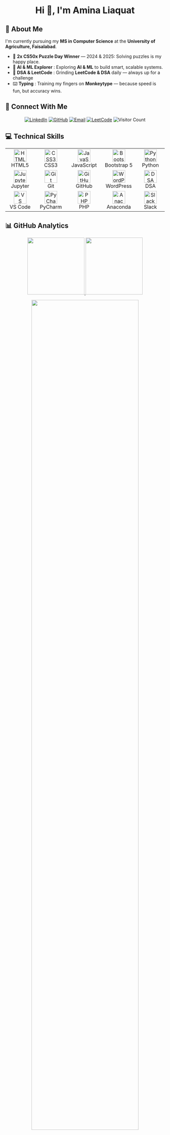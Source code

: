 <h1 align="center">Hi 👋, I'm Amina Liaquat</h1>

## 🌟 About Me

I'm currently pursuing my **MS in Computer Science** at the **University of Agriculture, Faisalabad**.
- 🏅 **2x CS50x Puzzle Day Winner** — 2024 & 2025: Solving puzzles is my happy place.
- 🤖 **AI & ML Explorer** : Exploring **AI & ML** to build smart, scalable systems.  
- 🧮 **DSA & LeetCode** : Grinding **LeetCode & DSA** daily — always up for a challenge 
- ⌨️ **Typing** : Training my fingers on **Monkeytype** — because speed is fun, but accuracy wins.

## 🔗 Connect With Me
<div align="center" style="margin: 20px 0;">
  
[![LinkedIn](https://img.shields.io/badge/LinkedIn-0077B5?style=for-the-badge&logo=linkedin&logoColor=white)](https://www.linkedin.com/in/amina-liaquat/)
[![GitHub](https://img.shields.io/badge/Github-181717?style=for-the-badge&logo=github&logoColor=white)](https://github.com/amina-liaquat56)
[![Email](https://img.shields.io/badge/Email-D14836?style=for-the-badge&logo=gmail&logoColor=white)](mailto:aminaliaquat41@gmail.com)
[![LeetCode](https://img.shields.io/badge/Leetcode-FFA116?style=for-the-badge&logo=leetcode&logoColor=black)](https://leetcode.com/u/amina_liaquat04/)
![Visitor Count](https://komarev.com/ghpvc/?username=amina-liaquat56&color=7F3FBF&style=for-the-badge&label=Profile+Views)

</div>



## 💻 Technical Skills
<table align="center">
  <!-- Row 1 -->
  <tr>
    <td align="center" width="120">
      <img src="https://cdn.jsdelivr.net/gh/devicons/devicon/icons/html5/html5-original.svg" width="40" height="40" alt="HTML5" />
      <br>HTML5
    </td>
    <td align="center" width="120">
      <img src="https://cdn.jsdelivr.net/gh/devicons/devicon/icons/css3/css3-original.svg" width="40" height="40" alt="CSS3" />
      <br>CSS3
    </td>
    <td align="center" width="120">
      <img src="https://cdn.jsdelivr.net/gh/devicons/devicon/icons/javascript/javascript-original.svg" width="40" height="40" alt="JavaScript" />
      <br>JavaScript
    </td>
    <td align="center" width="120">
      <img src="https://cdn.jsdelivr.net/gh/devicons/devicon/icons/bootstrap/bootstrap-original.svg" width="40" height="40" alt="Bootstrap" />
      <br>Bootstrap 5
    </td>
    <td align="center" width="120">
      <img src="https://cdn.jsdelivr.net/gh/devicons/devicon/icons/python/python-original.svg" width="40" height="40" alt="Python" />
      <br>Python
    </td>
  </tr>
  
  <!-- Row 2 -->
  <tr>
    <td align="center" width="120">
      <img src="https://cdn.jsdelivr.net/gh/devicons/devicon/icons/jupyter/jupyter-original.svg" width="40" height="40" alt="Jupyter" />
      <br>Jupyter
    </td>
    <td align="center" width="120">
      <img src="https://cdn.jsdelivr.net/gh/devicons/devicon/icons/git/git-original.svg" width="40" height="40" alt="Git" />
      <br>Git
    </td>
    <td align="center" width="120">
      <img src="https://cdn.jsdelivr.net/gh/devicons/devicon/icons/github/github-original.svg" width="40" height="40" alt="GitHub" />
      <br>GitHub
    </td>
    <td align="center" width="120">
      <img src="https://cdn.jsdelivr.net/gh/devicons/devicon/icons/wordpress/wordpress-original.svg" width="40" height="40" alt="WordPress" />
      <br>WordPress
    </td>
    <td align="center" width="120">
      <img src="https://encrypted-tbn0.gstatic.com/images?q=tbn:ANd9GcTLueaRJsD38b32MAw93xzUa7Pftq_l8BUDOw&s" width="40" height="40" alt="DSA" />
      <br>DSA
    </td>
  </tr>
  
  <!-- Row 3 -->
  <tr>
    <td align="center" width="120">
      <img src="https://cdn.jsdelivr.net/gh/devicons/devicon/icons/vscode/vscode-original.svg" width="40" height="40" alt="VS Code" />
      <br>VS Code
    </td>
    <td align="center" width="120">
      <img src="https://cdn.jsdelivr.net/gh/devicons/devicon/icons/pycharm/pycharm-original.svg" width="40" height="40" alt="PyCharm" />
      <br>PyCharm
    </td>
    <td align="center" width="120">
      <img src="https://cdn.jsdelivr.net/gh/devicons/devicon/icons/php/php-original.svg" width="40" height="40" alt="PHP" />
      <br>PHP
    </td>
    <td align="center" width="120">
      <img src="https://cdn.jsdelivr.net/gh/devicons/devicon/icons/anaconda/anaconda-original.svg" width="40" height="40" alt="Anaconda" />
      <br>Anaconda
    </td>
  <td align="center" width="120">
      <img src="https://cdn.jsdelivr.net/gh/devicons/devicon/icons/slack/slack-original.svg" width="40" height="40" alt="Slack" />
      <br>Slack
    </td>
  </tr>
</table>


## 📊 GitHub Analytics
<p align="center">
    <a href="https://github.com/amina-liaquat56">
        <img height="180em" src="https://github-readme-stats-git-masterrstaa-rickstaa.vercel.app/api?username=amina-liaquat56&show_icons=true&theme=nightowl&include_all_commits=true&count_private=true&hide_border=true"/>
        <img height="180em" src="https://github-readme-stats-eight-theta.vercel.app/api/top-langs/?username=amina-liaquat56&langs_count=12&layout=compact&langs_count=8&theme=nightowl&include_all_commits=true&count_private=true&hide_border=true" />
    </a>
</p>



 <p align="center">
   <a href="https://github.com/amina-liaquat56"> 
     <img width="82%" src="https://github-readme-streak-stats.herokuapp.com/?user=amina-liaquat56&show_icons=true&locale=en&layout=demo&theme=nightowl&hide_border=true" /> 
   </a>  
 </p>

<br>

#

<!-- <div align="center">
  <a href="https://github.com/amina-liaquat56">
    <img src="https://quotes-github-readme.vercel.app/api?theme=dark">
  </a>
 </div> -->

